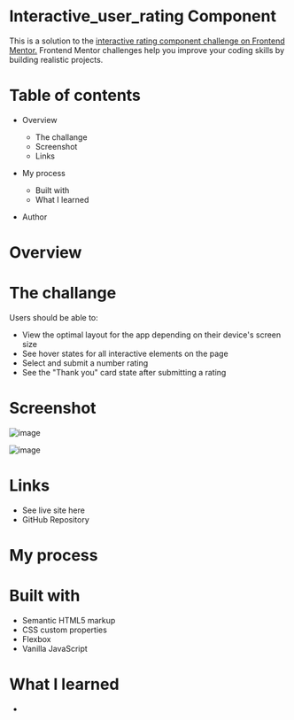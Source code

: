 # Interactive_user_rating Component

This is a solution to the [interactive rating component challenge on Frontend Mentor.](https://www.frontendmentor.io/challenges/interactive-rating-component-koxpeBUmI/hub) Frontend Mentor challenges help you improve your coding skills by building realistic projects.

# Table of contents
* Overview
   * The challange
   * Screenshot
   * Links
     
* My process
   * Built with
   * What I learned
     
* Author
   
   
# Overview

 # The challange
 
 Users should be able to:

- View the optimal layout for the app depending on their device's screen size
- See hover states for all interactive elements on the page
- Select and submit a number rating
- See the "Thank you" card state after submitting a rating

# Screenshot

![image](https://github.com/Karan-Niroula/Interactive_user_rating/assets/115252139/1b4c0316-7b1c-45af-835b-e215e87511d6)

![image](https://github.com/Karan-Niroula/Interactive_user_rating/assets/115252139/96f36390-ef9e-48fa-9451-1d640bb41784)


# Links
- See live site here
- GitHub Repository

# My process

  # Built with
  
- Semantic HTML5 markup
- CSS custom properties
- Flexbox
- Vanilla JavaScript 
  
 # What I learned
 -
